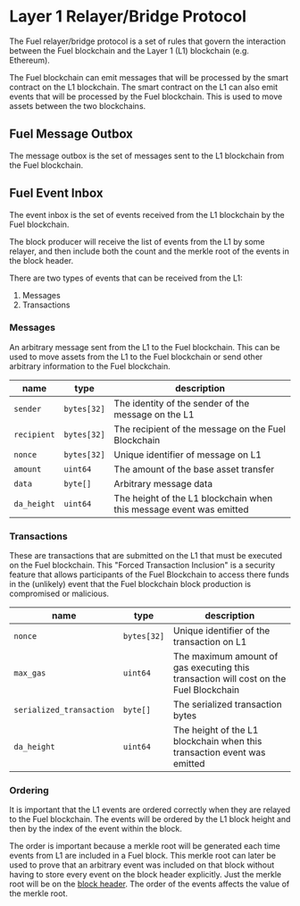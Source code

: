 # Layer 1 Relayer/Bridge Protocol

The Fuel relayer/bridge protocol is a set of rules that govern the interaction between the Fuel blockchain and the 
Layer 1 (L1) blockchain (e.g. Ethereum).  

The Fuel blockchain can emit messages that will be processed by the smart contract on the L1 blockchain. The smart
contract on the L1 can also emit events that will be processed by the Fuel blockchain. 
This is used to move assets between the two blockchains.

## Fuel Message Outbox

The message outbox is the set of messages sent to the L1 blockchain from the Fuel blockchain.

## Fuel Event Inbox

The event inbox is the set of events received from the L1 blockchain by the Fuel blockchain. 

The block producer will receive the list of events from the L1 by some relayer, and then include both the count and the
merkle root of the events in the block header. 

There are two types of events that can be received from the L1:
1. Messages
2. Transactions

### Messages
An arbitrary message sent from the L1 to the Fuel blockchain. This can be used to move assets from the L1
to the Fuel blockchain or send other arbitrary information to the Fuel blockchain.

| name        | type    | description                                                         |
|-------------|---------|---------------------------------------------------------------------|
| `sender`    | `bytes[32]` | The identity of the sender of the message on the L1                 |
| `recipient` | `bytes[32]` | The recipient of the message on the Fuel Blockchain                 |
| `nonce`     | `bytes[32]` | Unique identifier of message on L1                                  |
| `amount`    | `uint64`  | The amount of the base asset transfer                              |
| `data`      | `byte[]`  | Arbitrary message data                                              |
| `da_height` | `uint64` | The height of the L1 blockchain when this message event was emitted |

### Transactions
These are transactions that are submitted on the L1 that must be executed on the Fuel blockchain.
This "Forced Transaction Inclusion" is a security feature that allows participants of the Fuel Blockchain to access 
there funds in the (unlikely) event that the Fuel blockchain block production is compromised or malicious.

| name                     | type      | description                                                                           |
|--------------------------|-----------|---------------------------------------------------------------------------------------|
| `nonce`                  | `bytes[32]` | Unique identifier of the transaction on L1                                            |
| `max_gas`                | `uint64`   | The maximum amount of gas executing this transaction will cost on the Fuel Blockchain |
| `serialized_transaction` | `byte[]`   | The serialized transaction bytes                                                      |
| `da_height`              | `uint64`   | The height of the L1 blockchain when this transaction event was emitted               |

### Ordering

It is important that the L1 events are ordered correctly when they are relayed to the Fuel blockchain. The events will
be ordered by the L1 block height and then by the index of the event within the block. 

The order is important because a merkle root will be generated each time events from L1 are included in a Fuel block. 
This merkle root can later be used to prove that an arbitrary event was included on that block without having to store 
every event on the block header explicitly. Just the merkle root will be on the [block header](./block-header.md).
The order of the events affects the value of the merkle root. 
